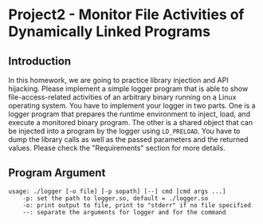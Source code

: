 # Project2 - Monitor File Activities of Dynamically Linked Programs

## Introduction
In this homework, we are going to practice library injection and API hijacking. Please implement a simple logger program that is able to show file-access-related activities of an arbitrary binary running on a Linux operating system. You have to implement your logger in two parts. One is a logger program that prepares the runtime environment to inject, load, and execute a monitored binary program. The other is a shared object that can be injected into a program by the logger using ```LD_PRELOAD```. You have to dump the library calls as well as the passed parameters and the returned values. Please check the "Requirements" section for more details.

## Program Argument
```
usage: ./logger [-o file] [-p sopath] [--] cmd [cmd args ...]
    -p: set the path to logger.so, default = ./logger.so
    -o: print output to file, print to "stderr" if no file specified
    --: separate the arguments for logger and for the command
```
